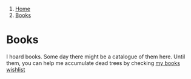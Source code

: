 <!-- -
Title: Books
First Published: 2014-08-10
- -->

<ol class="breadcrumb" itemprop="breadcrumb">
	<li><a href="/">Home</a></li>
	<li><a href="/books/">Books</a></li>
</ol>

Books
=====

I hoard books. Some day there might be a catalogue of them here. Until them, 
you can help me accumulate dead trees by checking [my books wishlist](/about/books-wishlist.html)
